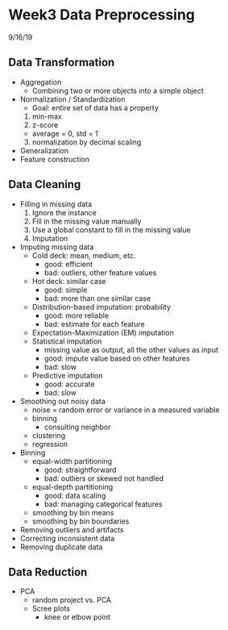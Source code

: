 # Week3 Data Preprocessing
9/16/19

## Data Transformation
- Aggregation
  - Combining two or more objects into a simple object
- Normalization / Standardization
  - Goal: entire set of data has a property
  1. min-max
  2. z-score
    - average = 0, std = 1
  3. normalization by decimal scaling
- Generalization
- Feature construction

## Data Cleaning
- Filling in missing data
  1. Ignore the instance
  2. Fill in the missing value manually
  3. Use a global constant to fill in the missing value
  4. Imputation
- Imputing missing data
  - Cold deck: mean, medium, etc.
    - good: efficient
    - bad: outliers, other feature values
  - Hot deck: similar case
    - good: simple
    - bad: more than one similar case
  - Distribution-based imputation: probability
    - good: more reliable
    - bad: estimate for each feature
  - Expectation-Maximization (EM) imputation
  - Statistical imputation
    - missing value as output, all the other values as input
    - good: impute value based on other features
    - bad: slow
  - Predictive imputation
    - good: accurate
    - bad: slow
- Smoothing out noisy data
  - noise = random error or variance in a measured variable
  - binning
    - consulting neighbor
  - clustering
  - regression
- Binning
  - equal-width partitioning
    - good: straightforward
    - bad: outliers or skewed not handled
  - equal-depth partitioning
    - good: data scaling
    - bad: managing categorical features
  - smoothing by bin means
  - smoothing by bin boundaries
- Removing outliers and artifacts
- Correcting inconsistent data
- Removing duplicate data

## Data Reduction
- PCA
  - random project vs. PCA
  - Scree plots
    - knee or elbow point

